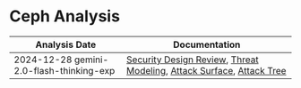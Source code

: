 # Ceph Analysis
| Analysis Date | Documentation |
|---------------|---------------|
| 2024-12-28 gemini-2.0-flash-thinking-exp | [Security Design Review](ceph/ceph/2024-12-28-gemini-2.0-flash-thinking-exp/sec-design.md), [Threat Modeling](ceph/ceph/2024-12-28-gemini-2.0-flash-thinking-exp/threat-modeling.md), [Attack Surface](ceph/ceph/2024-12-28-gemini-2.0-flash-thinking-exp/attack-surface.md), [Attack Tree](ceph/ceph/2024-12-28-gemini-2.0-flash-thinking-exp/attack-tree.md) |
